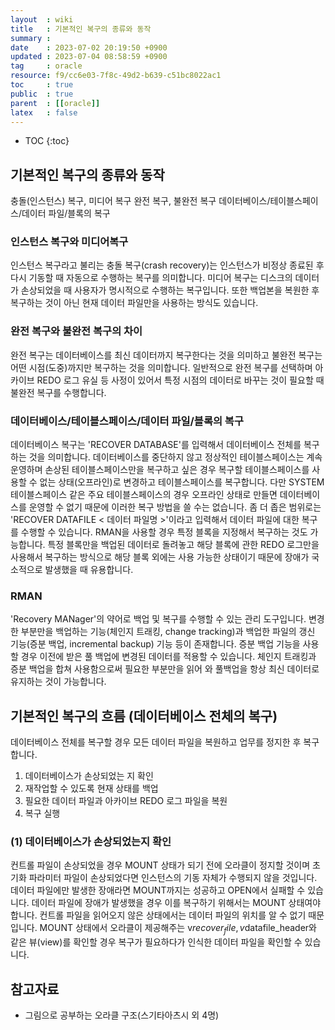 ```yaml
---
layout  : wiki
title   : 기본적인 복구의 종류와 동작
summary : 
date    : 2023-07-02 20:19:50 +0900
updated : 2023-07-04 08:58:59 +0900
tag     : oracle
resource: f9/cc6e03-7f8c-49d2-b639-c51bc8022ac1
toc     : true
public  : true
parent  : [[oracle]]
latex   : false
---
```

* TOC
{:toc}

## 기본적인 복구의 종류와 동작
 충돌(인스턴스) 복구, 미디어 복구
완전 복구, 불완전 복구
데이터베이스/테이블스페이스/데이터 파일/블록의 복구

### 인스턴스 복구와 미디어복구
인스턴스 복구라고 불리는 충돌 복구(crash recovery)는 인스턴스가 비정상 종료된 후 다시 기동할 때 자동으로 수행하는 복구를 의미합니다.
미디어 복구는 디스크의 데이터가 손상되었을 때 사용자가 명시적으로 수행하는 복구입니다. 또한 백업본을 복원한 후 복구하는 것이 아닌 현재 데이터 파일만을 사용하는 방식도 있습니다.

### 완전 복구와 불완전 복구의 차이
완전 복구는 데이터베이스를 최신 데이터까지 복구한다는 것을 의미하고 불완전 복구는 어떤 시점(도중)까지만 복구하는 것을 의미합니다. 일반적으로 완전 복구를 선택하며 아카이브 REDO 로그 유실 등 사정이 있어서 특정 시점의 데이터로 바꾸는 것이 필요할 때 불완전 복구를 수행합니다.

### 데이터베이스/테이블스페이스/데이터 파일/블록의 복구
데이터베이스 복구는 'RECOVER DATABASE'를 입력해서 데이터베이스 전체를 복구하는 것을 의미합니다. 데이터베이스를 중단하지 않고 정상적인 테이블스페이스는 계속 운영하며 손상된 테이블스페이스만을 복구하고 싶은 경우 복구할 테이블스페이스를 사용할 수 없는 상태(오프라인)로 변경하고 테이블스페이스를 복구합니다. 다만 SYSTEM 테이블스페이스 같은 주요 테이블스페이스의 경우 오프라인 상태로 만들면 데이터베이스를 운영할 수 없기 때문에 이러한 복구 방법을 쓸 수는 없습니다.
좀 더 좁은 범위로는 'RECOVER DATAFILE < 데이터 파일명 >'이라고 입력해서 데이터 파일에 대한 복구를 수행할 수 있습니다.
RMAN을 사용할 경우 특정 블록을 지정해서 복구하는 것도 가능합니다. 특정 블록만을 백업된 데이터로 돌려놓고 해당 블록에 관한 REDO 로그만을 사용해서 복구하는 방식으로 해당 블록 외에는 사용 가능한 상태이기 때문에 장애가 국소적으로 발생했을 때 유용합니다.

### RMAN
'Recovery MANager'의 약어로 백업 및 복구를 수행할 수 있는 관리 도구입니다. 변경한 부분만을 백업하는 기능(체인지 트래킹, change tracking)과 백업한 파일의 갱신 기능(증분 백업, incremental backup) 기능 등이 존재합니다. 
증분 백업 기능을 사용할 경우 이전에 받은 풀 백업에 변경된 데이터를 적용할 수 있습니다. 체인지 트래킹과 증분 백업을 합쳐 사용함으로써 필요한 부분만을 읽어 와 풀백업을 항상 최신 데이터로 유지하는 것이 가능합니다. 

## 기본적인 복구의 흐름 (데이터베이스 전체의 복구)
데이터베이스 전체를 복구할 경우 모든 데이터 파일을 복원하고 업무를 정지한 후 복구합니다.
1. 데이터베이스가 손상되었는 지 확인  
2. 재작업할 수 있도록 현재 상태를 백업  
3. 필요한 데이터 파일과 아카이브 REDO 로그 파일을 복원 
4. 복구 실행 


### (1) 데이터베이스가 손상되었는지 확인
컨트롤 파일이 손상되었을 경우 MOUNT 상태가 되기 전에 오라클이 정지할 것이며 초기화 파라미터 파일이 손상되었다면 인스턴스의 기동 자체가 수행되지 않을 것입니다. 데이터 파일에만 발생한 장애라면 MOUNT까지는 성공하고 OPEN에서 실패할 수 있습니다.
데이터 파일에 장애가 발생했을 경우 이를 복구하기 위해서는 MOUNT 상태여야 합니다. 컨트롤 파일을 읽어오지 않은 상태에서는 데이터 파일의 위치를 알 수 없기 때문입니다. MOUNT 상태에서 오라클이 제공해주는 v$recover_file, v$datafile_header와 같은 뷰(view)를 확인할 경우 복구가 필요하다가 인식한 데이터 파일을 확인할 수 있습니다.

## 참고자료
- 그림으로 공부하는 오라클 구조(스기타아츠시 외 4명)

